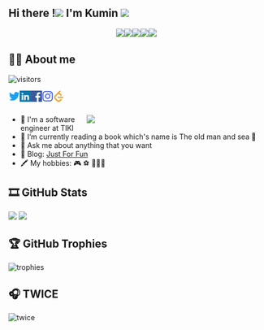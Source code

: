 ## Hi there !<image src="https://media.giphy.com/media/inDjVk0EySF7W/giphy.gif" width=50px> I'm Kumin <image src="https://media.giphy.com/media/6SMPIQVz4NHk6vLU29/giphy.gif" width=50px>
 <p align="center">
    <img src="https://user-images.githubusercontent.com/75965764/133928736-c7796e42-6cc4-4569-a0e1-eaef593d2a75.gif" height=100px><!--
  --><img src="https://user-images.githubusercontent.com/75965764/133928736-c7796e42-6cc4-4569-a0e1-eaef593d2a75.gif" height=100px><!--
  --><img src="https://user-images.githubusercontent.com/75965764/133928736-c7796e42-6cc4-4569-a0e1-eaef593d2a75.gif" height=100px><!--
  --><img src="https://user-images.githubusercontent.com/75965764/133928736-c7796e42-6cc4-4569-a0e1-eaef593d2a75.gif" height=100px><!--
  --><img src="https://user-images.githubusercontent.com/75965764/133928137-8c6e0281-db33-451d-8dc6-71e8d995ef9f.gif" height=100px>
</p>
      
## 👨‍💻 About me
<img src="https://visitor-badge.glitch.me/badge?page_id=kumin&left_color=blue&right_color=black" alt="visitors">

<a href="https://twitter.com" target="blank"><img align="left" src="icons/twitter.svg" alt="kumin" width="22px" /></a>
<a href="https://linkedin.com/in/kumin" target="blank"><img align="left" src="icons/linkedin.svg" alt="kumin" width="22px" /></a>
<a href="https://www.facebook.com/" target="blank"><img align="left" src="icons/facebook.svg" alt="kumin" width="22px" /></a>
<a href="https://www.instagram.com/hoang_van_minh_nlp" target="blank"><img align="left" src="icons/instagram.svg" alt="kumin" width="22px" /></a>
<a href="https://leetcode.com/" target="blank"><img align="left" src="icons/leetcode.svg" alt="kumin" width="22px" /></a>
 <br/>
 <br/>
     
 <image src="https://media.giphy.com/media/gfld3S4CsRXRZjqEj3/giphy.gif" align="right" width=350px> 
   
- 🎒 I'm a software engineer at TIKI
- 📗 I’m currently reading a book which's name is The old man and sea 🌊 
- 💬 Ask me about anything that you want
- 🤪 Blog: [Just For Fun](https://neralnetwork.wordpress.com/)
- 🖍 My hobbies: 🎮 ⚽️ 🏃🏻‍♂️

## 🎞 GitHub Stats
<p>
 <img width="430em" src="https://github-readme-stats.vercel.app/api?username=kumin&show_icons=true&theme=dracula&include_all_commits=true&count_private=true&cache_seconds=86400"/>
  <img width="430em" src="https://github-readme-stats.vercel.app/api/top-langs?username=kumin&layout=compact&langs_count=10&theme=dracula&hide=css,html&cache_seconds=86400"/>
</p>
  
## 🏆 GitHub Trophies

<img src="https://github-profile-trophy.vercel.app/?username=kumin&theme=dracula&rank=SECRET,SSS,SS,S,AAA,AA,A,B,C" alt=trophies>
 
## 🎧 TWICE
 
 <img src="https://media.giphy.com/media/J5WxSrLAlcbS2afF8i/giphy.gif?cid=ecf05e47zxcjndmo5hi1syl31tb7o1bb4ocey3cjl7yhn935&rid=giphy.gif&ct=g" alt="twice">
